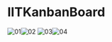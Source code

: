 # IITKanbanBoard


![01](https://github.com/Zahid404Mars/IITKanbanBoard/assets/114461735/502788b0-1204-4d3a-8e84-67d65f6ec0be)![02](https://github.com/Zahid404Mars/IITKanbanBoard/assets/114461735/fb89856e-9cba-44f7-a4dd-3a7b2631a7b8)
![03](https://github.com/Zahid404Mars/IITKanbanBoard/assets/114461735/c326ced7-69b9-41e6-b2fc-b344df37a698)![04](https://github.com/Zahid404Mars/IITKanbanBoard/assets/114461735/3374f9f1-46a0-4ca7-9695-7633f6d067c4)


